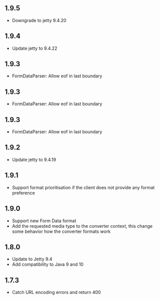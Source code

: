 ## 1.9.5

* Downgrade to jetty 9.4.20

## 1.9.4

* Update jetty to 9.4.22

## 1.9.3

* FormDataParser: Allow eof in last boundary

## 1.9.3

* FormDataParser: Allow eof in last boundary

## 1.9.3

* FormDataParser: Allow eof in last boundary

## 1.9.2

* Update jetty to 9.4.19

## 1.9.1

* Support format prioritisation if the client does not provide any format preference


## 1.9.0

* Support new Form Data format
* Add the requested media type to the converter context, this change some behavior how the converter formats work

## 1.8.0

* Update to Jetty 9.4
* Add compatibility to Java 9 and 10

## 1.7.3

* Catch URL encoding errors and return 400
